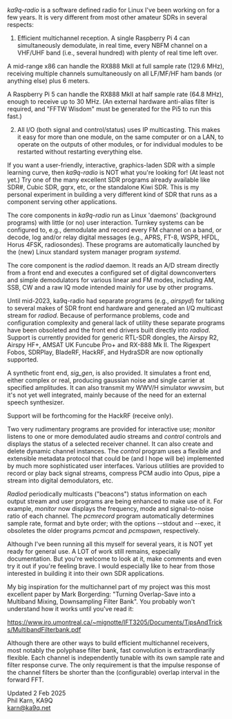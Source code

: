 *ka9q-radio* is a software defined radio for Linux I've been working on
for a few years. It is very different from most other amateur SDRs in
several respects:

1. Efficient multichannel reception. A single Raspberry Pi 4 can
simultaneously demodulate, in real time, every NBFM channel on a
VHF/UHF band (i.e., several hundred) with plenty of real time left
over.

A mid-range x86 can handle the RX888 MkII at full sample rate
(129.6 MHz), receiving multiple channels sumultaneously on all
LF/MF/HF ham bands (or anything else) plus 6 meters.

A Raspberry Pi 5 can handle the RX888 MkII at half sample rate (64.8
MHz), enough to receive up to 30 MHz. (An external hardware anti-alias
filter is required, and "FFTW Wisdom" must be generated for the Pi5 to
run this fast.)

2. All I/O (both signal and control/status) uses IP multicasting.
This makes it easy for more than one module, on the same computer or
on a LAN, to operate on the outputs of other modules, or for
individual modules to be restarted without restarting everything else.

If you want a user-friendly, interactive, graphics-laden SDR with a
simple learning curve, then *ka9q-radio* is NOT what you're looking
for! (At least not yet.) Try one of the many excellent SDR programs
already available like SDR#, Cubic SDR, gqrx, etc, or the standalone
Kiwi SDR.  This is my personal experiment in building a very different
kind of SDR that runs as a component serving other applications.

The core components in *ka9q-radio* run as Linux 'daemons' (background
programs) with little (or no) user interaction. Turnkey systems can be
configured to, e.g., demodulate and record every FM channel on a band,
or decode, log and/or relay digital messages (e.g., APRS, FT-8, WSPR, HFDL, Horus 4FSK,
radiosondes). These programs are automatically launched by the (new)
Linux standard system manager program *systemd*.

The core component is the *radiod* daemon. It reads an A/D stream
directly from a front end and executes a configured set of digital
downconverters and simple demodulators for various linear and FM
modes, including AM, SSB, CW and a raw IQ mode intended mainly for use
by other programs.

Until mid-2023, ka9q-radio had separate programs (e.g., *airspyd*) for
talking to several makes of SDR front end hardware and generated an
I/Q multicast stream for *radiod*. Because of performance problems,
code and configuration complexity and general lack of utility these
separate programs have been obsoleted and the front end drivers built
directly into *radiod*. Support is currently provided for generic
RTL-SDR dongles, the Airspy R2, Airspy HF+, AMSAT UK Funcube Pro+ and
RX-888 Mk II. The Rigexpert Fobos, SDRPlay, BladeRF, HackRF, and
HydraSDR are now optionally supported.

A synthetic front end, *sig_gen*, is
also provided. It simulates a front end, either complex or real,
producing gaussian noise and single carrier at specified amplitudes.
It can also transmit my WWV/H simulator *wwvsim*, but it's not yet
well integrated, mainly because of the need for an external speech synthesizer.

Support will be forthcoming for the HackRF (receive
only).

Two very rudimentary programs are provided for interactive use;
*monitor* listens to one or more demodulated audio streams and
*control* controls and displays the status of a selected receiver
channel.  It can also create and delete dynamic channel
instances. The *control* program uses a flexible and extensible
metadata protocol that could be (and I hope will be) implemented
by much more sophisticated user interfaces. Various utilities are
provided to record or play back signal streams, compress PCM audio
into Opus, pipe a stream into digital demodulators, etc.

*Radiod* periodically multicasts ("beacons") status information on
each output stream and user programs are being enhanced to make
use of it. For example, *monitor* now displays the frequency, mode and
signal-to-noise ratio of each channel. The *pcmrecord* program automatically
determines sample rate, format and byte order; with the options --stdout
and --exec, it obsoletes the older programs *pcmcat* and *pcmspawn*, respectively.

Although I've been running all this myself for several years, it is
NOT yet ready for general use. A LOT of work still remains, especially
documentation. But you're welcome to look at it, make comments and
even try it out if you're feeling brave. I would especially like to
hear from those interested in building it into their own SDR
applications.

My big inspiration for the multichannel part of my project was this
most excellent paper by Mark Borgerding: "Turning Overlap-Save into a
Multiband Mixing, Downsampling Filter Bank". You probably won't
understand how it works until you've read it:

https://www.iro.umontreal.ca/~mignotte/IFT3205/Documents/TipsAndTricks/MultibandFilterbank.pdf

Although there are other ways to build efficient multichannel
receivers, most notably the polyphase filter bank, fast convolution is
extraordinarily flexible. Each channel is independently tunable with
its own sample rate and filter response curve. The only
requirement is that the impulse response of the channel
filters be shorter than the (configurable) overlap interval in the forward
FFT.

Updated 2 Feb 2025  
Phil Karn, KA9Q  
karn@ka9q.net


